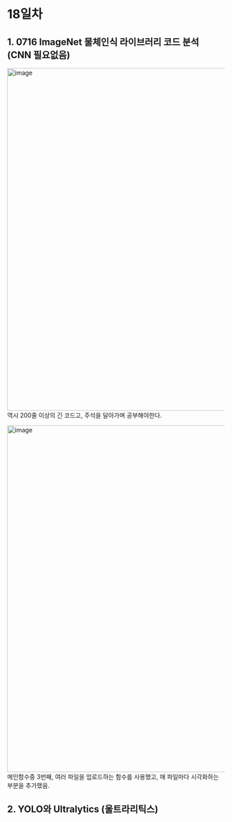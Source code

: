 # 18일차

## 1. 0716 ImageNet 물체인식 라이브러리 코드 분석 (CNN 필요없음)
<img width="1413" height="792" alt="image" src="https://github.com/user-attachments/assets/e917b6a8-19d1-4f8d-9112-4a073203f3c0" /><br>
역시 200줄 이상의 긴 코드고, 주석을 달아가며 공부해야한다.

<img width="1630" height="802" alt="image" src="https://github.com/user-attachments/assets/691ed75c-596c-4b68-8846-fe3b3d56adda" /><br>
메인함수중 3번째, 여러 파일을 업로드하는 함수를 사용했고, 매 파일마다 시각화하는 부분을 추가했음.

## 2. YOLO와 Ultralytics (울트라리틱스)
